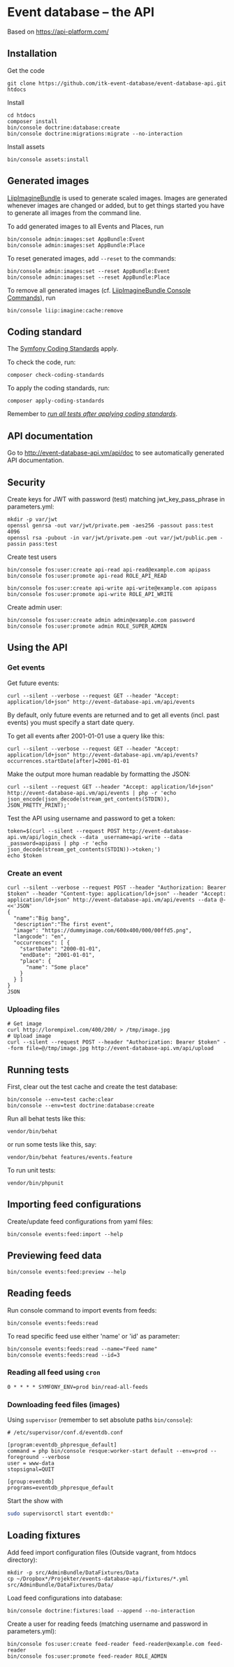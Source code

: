 Event database – the API
========================

Based on https://api-platform.com/

Installation
------------

Get the code

```
git clone https://github.com/itk-event-database/event-database-api.git htdocs
```

Install

```
cd htdocs
composer install
bin/console doctrine:database:create
bin/console doctrine:migrations:migrate --no-interaction
```

Install assets
```
bin/console assets:install
```

Generated images
----------------

[LiipImagineBundle](https://symfony.com/doc/2.0/bundles/LiipImagineBundle/index.html)
is used to generate scaled images. Images are generated whenever
images are changed or added, but to get things started you have to
generate all images from the command line.

To add generated images to all Events and Places, run

```
bin/console admin:images:set AppBundle:Event
bin/console admin:images:set AppBundle:Place
```

To reset generated images, add `--reset` to the commands:

```
bin/console admin:images:set --reset AppBundle:Event
bin/console admin:images:set --reset AppBundle:Place
```

To remove all generated images (cf. [LiipImagineBundle Console
Commands](https://symfony.com/doc/2.0/bundles/LiipImagineBundle/commands.html#remove-cache)),
run

```
bin/console liip:imagine:cache:remove
```

Coding standard
---------------

The [Symfony Coding Standards](https://symfony.com/doc/3.4/contributing/code/standards.html) apply.

To check the code, run:

```
composer check-coding-standards
```

To apply the coding standards, run:

```
composer apply-coding-standards
```

Remember to [*run all tests after applying coding standards*](#running-tests).


API documentation
-----------------

Go to http://event-database-api.vm/api/doc to see automatically generated API documentation.

Security
--------

Create keys for JWT with password (test) matching jwt_key_pass_phrase in parameters.yml:

```
mkdir -p var/jwt
openssl genrsa -out var/jwt/private.pem -aes256 -passout pass:test 4096
openssl rsa -pubout -in var/jwt/private.pem -out var/jwt/public.pem -passin pass:test
```

Create test users

```
bin/console fos:user:create api-read api-read@example.com apipass
bin/console fos:user:promote api-read ROLE_API_READ

bin/console fos:user:create api-write api-write@example.com apipass
bin/console fos:user:promote api-write ROLE_API_WRITE
```

Create admin user:

```
bin/console fos:user:create admin admin@example.com password
bin/console fos:user:promote admin ROLE_SUPER_ADMIN
```

Using the API
-------------

### Get events

Get future events:

```
curl --silent --verbose --request GET --header "Accept: application/ld+json" http://event-database-api.vm/api/events
```

By default, only future events are returned and to get all events (incl. past events) you must specify a start date query.

To get all events after 2001-01-01 use a query like this:

```
curl --silent --verbose --request GET --header "Accept: application/ld+json" http://event-database-api.vm/api/events?occurrences.startDate[after]=2001-01-01
```


Make the output more human readable by formatting the JSON:

```
curl --silent --request GET --header "Accept: application/ld+json" http://event-database-api.vm/api/events | php -r 'echo json_encode(json_decode(stream_get_contents(STDIN)), JSON_PRETTY_PRINT);'
```

Test the API using username and password to get a token:

```
token=$(curl --silent --request POST http://event-database-api.vm/api/login_check --data _username=api-write --data _password=apipass | php -r 'echo json_decode(stream_get_contents(STDIN))->token;')
echo $token
```

### Create an event

```
curl --silent --verbose --request POST --header "Authorization: Bearer $token" --header "Content-type: application/ld+json" --header "Accept: application/ld+json" http://event-database-api.vm/api/events --data @- <<'JSON'
{
  "name":"Big bang",
  "description":"The first event",
  "image": "https://dummyimage.com/600x400/000/00ffd5.png",
  "langcode": "en",
  "occurrences": [ {
    "startDate": "2000-01-01",
    "endDate": "2001-01-01",
    "place": {
      "name": "Some place"
    }
  } ]
}
JSON
```

### Uploading files

```
# Get image
curl http://lorempixel.com/400/200/ > /tmp/image.jpg
# Upload image
curl --silent --request POST --header "Authorization: Bearer $token" --form file=@/tmp/image.jpg http://event-database-api.vm/api/upload
```

Running tests
-------------

First, clear out the test cache and create the test database:

```
bin/console --env=test cache:clear
bin/console --env=test doctrine:database:create
```

Run all behat tests like this:

```
vendor/bin/behat
```

or run some tests like this, say:

```
vendor/bin/behat features/events.feature
```

To run unit tests:

```
vendor/bin/phpunit
```


Importing feed configurations
-----------------------------

Create/update feed configurations from yaml files:

```
bin/console events:feed:import --help
```

Previewing feed data
--------------------

```
bin/console events:feed:preview --help
```

Reading feeds
-------------


Run console command to import events from feeds:

```
bin/console events:feeds:read
```

To read specific feed use either 'name' or 'id' as parameter:

```
bin/console events:feeds:read --name="Feed name"
bin/console events:feeds:read --id=3
```

### Reading all feed using `cron`

```
0 * * * * SYMFONY_ENV=prod bin/read-all-feeds
```

### Downloading feed files (images)

Using `supervisor` (remember to set absolute paths `bin/console`):

```
# /etc/supervisor/conf.d/eventdb.conf

[program:eventdb_phpresque_default]
command = php bin/console resque:worker-start default --env=prod --foreground --verbose
user = www-data
stopsignal=QUIT

[group:eventdb]
programs=eventdb_phpresque_default
```

Start the show with

```sh
sudo supervisorctl start eventdb:*
```

Loading fixtures
----------------

Add feed import configuration files (Outside vagrant, from htdocs directory):

```
mkdir -p src/AdminBundle/DataFixtures/Data
cp ~/Dropbox*/Projekter/events-database-api/fixtures/*.yml src/AdminBundle/DataFixtures/Data/
```

Load feed configurations into database:

```
bin/console doctrine:fixtures:load --append --no-interaction
```

Create a user for reading feeds (matching username and password in parameters.yml):

```
bin/console fos:user:create feed-reader feed-reader@example.com feed-reader
bin/console fos:user:promote feed-reader ROLE_ADMIN
```
